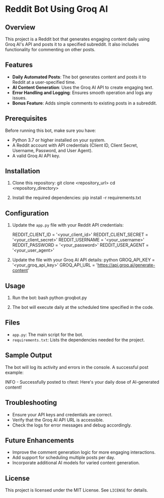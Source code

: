 # Reddit Bot Using Groq AI

## Overview
This project is a Reddit bot that generates engaging content daily using Groq AI's API and posts it to a specified subreddit. It also includes functionality for commenting on other posts.

## Features
- **Daily Automated Posts**: The bot generates content and posts it to Reddit at a user-specified time.
- **AI Content Generation**: Uses the Groq AI API to create engaging text.
- **Error Handling and Logging**: Ensures smooth operation and logs any issues.
- **Bonus Feature**: Adds simple comments to existing posts in a subreddit.

## Prerequisites
Before running this bot, make sure you have:
- Python 3.7 or higher installed on your system.
- A Reddit account with API credentials (Client ID, Client Secret, Username, Password, and User Agent).
- A valid Groq AI API key.

## Installation
1. Clone this repository:
      git clone <repository_url>
   cd <repository_directory>
   
2. Install the required dependencies:
   pip install -r requirements.txt
   
## Configuration
1. Update the `app.py` file with your Reddit API credentials:
   
   REDDIT_CLIENT_ID = '<your_client_id>'
   REDDIT_CLIENT_SECRET = '<your_client_secret>'
   REDDIT_USERNAME = '<your_username>'
   REDDIT_PASSWORD = '<your_password>'
   REDDIT_USER_AGENT = '<your_user_agent>'
   

2. Update the file with your Groq AI API details:
   python
   GROQ_API_KEY = '<your_groq_api_key>'
   GROQ_API_URL = 'https://api.groq.ai/generate-content'
   

## Usage
1. Run the bot:
   bash
   python groqbot.py
   
2. The bot will execute daily at the scheduled time specified in the code.

## Files
- `app.py`: The main script for the bot.
- `requirements.txt`: Lists the dependencies needed for the project.

## Sample Output
The bot will log its activity and errors in the console. A successful post example:

INFO - Successfully posted to r/test: Here's your daily dose of AI-generated content!


## Troubleshooting
- Ensure your API keys and credentials are correct.
- Verify that the Groq AI API URL is accessible.
- Check the logs for error messages and debug accordingly.

## Future Enhancements
- Improve the comment generation logic for more engaging interactions.
- Add support for scheduling multiple posts per day.
- Incorporate additional AI models for varied content generation.

## License
This project is licensed under the MIT License. See `LICENSE` for details.

